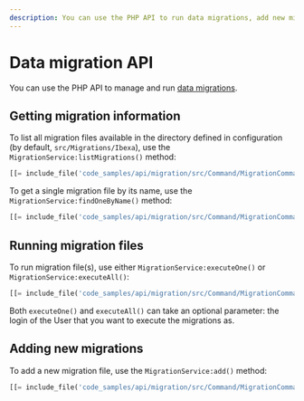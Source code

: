 ```yaml
---
description: You can use the PHP API to run data migrations, add new migration files, or get information about available migrations.
---
```


# Data migration API

You can use the PHP API to manage and run [data migrations](data_migration.md).

## Getting migration information

To list all migration files available in the directory defined in configuration (by default, `src/Migrations/Ibexa`),
use the `MigrationService:listMigrations()` method:

``` php
[[= include_file('code_samples/api/migration/src/Command/MigrationCommand.php', 28, 31) =]]
```

To get a single migration file by its name, use the `MigrationService:findOneByName()` method:

``` php
[[= include_file('code_samples/api/migration/src/Command/MigrationCommand.php', 33, 34) =]]
```

## Running migration files

To run migration file(s), use either `MigrationService:executeOne()` or `MigrationService:executeAll()`:

``` php
[[= include_file('code_samples/api/migration/src/Command/MigrationCommand.php', 35, 37) =]]
```

Both `executeOne()` and `executeAll()` can take an optional parameter: the login of the User that you want to execute the migrations as.

## Adding new migrations

To add a new migration file, use the `MigrationService:add()` method:

``` php
[[= include_file('code_samples/api/migration/src/Command/MigrationCommand.php', 23, 27) =]]
```
